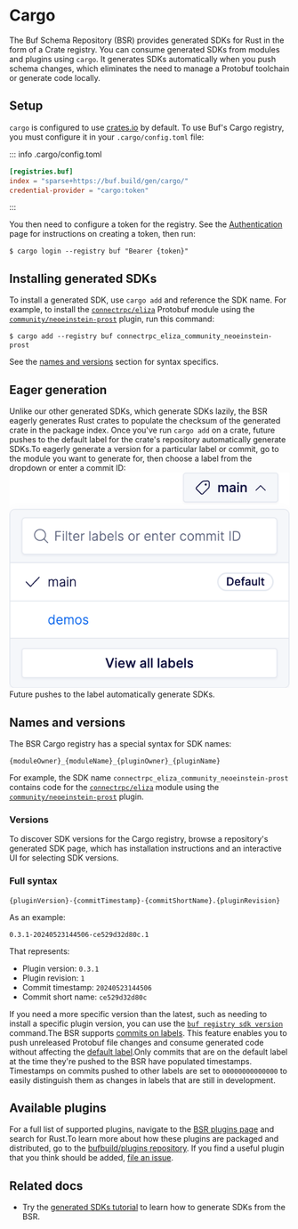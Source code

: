 # Cargo

The Buf Schema Repository (BSR) provides generated SDKs for Rust in the form of a Crate registry. You can consume generated SDKs from modules and plugins using `cargo`. It generates SDKs automatically when you push schema changes, which eliminates the need to manage a Protobuf toolchain or generate code locally.

## Setup

`cargo` is configured to use [crates.io](https://crates.io) by default. To use Buf's Cargo registry, you must configure it in your `.cargo/config.toml` file:

::: info .cargo/config.toml

```toml
[registries.buf]
index = "sparse+https://buf.build/gen/cargo/"
credential-provider = "cargo:token"
```

:::

You then need to configure a token for the registry. See the [Authentication](../../authentication/#create-a-token) page for instructions on creating a token, then run:

```console
$ cargo login --registry buf "Bearer {token}"
```

## Installing generated SDKs

To install a generated SDK, use `cargo add` and reference the SDK name. For example, to install the [`connectrpc/eliza`](https://buf.build/connectrpc/eliza) Protobuf module using the [`community/neoeinstein-prost`](https://buf.build/community/neoeinstein-prost) plugin, run this command:

```console
$ cargo add --registry buf connectrpc_eliza_community_neoeinstein-prost
```

See the [names and versions](#names-versions) section for syntax specifics.

## Eager generation

Unlike our other generated SDKs, which generate SDKs lazily, the BSR eagerly generates Rust crates to populate the checksum of the generated crate in the package index. Once you've run `cargo add` on a crate, future pushes to the default label for the crate's repository automatically generate SDKs.To eagerly generate a version for a particular label or commit, go to the module you want to generate for, then choose a label from the dropdown or enter a commit ID:![This repository has two labels, 'main' and 'demos'. 'main' is the default label](../../../images/bsr/nav-label-dropdown.png)Future pushes to the label automatically generate SDKs.

## Names and versions

The BSR Cargo registry has a special syntax for SDK names:

```text
{moduleOwner}_{moduleName}_{pluginOwner}_{pluginName}
```

For example, the SDK name `connectrpc_eliza_community_neoeinstein-prost` contains code for the [`connectrpc/eliza`](https://buf.build/connectrpc/eliza) module using the [`community/neoeinstein-prost`](https://buf.build/community/neoeinstein-prost) plugin.

### Versions

To discover SDK versions for the Cargo registry, browse a repository's generated SDK page, which has installation instructions and an interactive UI for selecting SDK versions.

### Full syntax

```text
{pluginVersion}-{commitTimestamp}-{commitShortName}.{pluginRevision}
```

As an example:

```text
0.3.1-20240523144506-ce529d32d80c.1
```

That represents:

- Plugin version: `0.3.1`
- Plugin revision: `1`
- Commit timestamp: `20240523144506`
- Commit short name: `ce529d32d80c`

If you need a more specific version than the latest, such as needing to install a specific plugin version, you can use the [`buf registry sdk version`](../../../reference/cli/buf/registry/sdk/version/) command.The BSR supports [commits on labels](../../../cli/modules-workspaces/#referencing-a-module). This feature enables you to push unreleased Protobuf file changes and consume generated code without affecting the [default label](../../repositories/#default-label).Only commits that are on the default label at the time they're pushed to the BSR have populated timestamps. Timestamps on commits pushed to other labels are set to `00000000000000` to easily distinguish them as changes in labels that are still in development.

## Available plugins

For a full list of supported plugins, navigate to the [BSR plugins page](https://buf.build/plugins) and search for Rust.To learn more about how these plugins are packaged and distributed, go to the [bufbuild/plugins repository](https://github.com/bufbuild/plugins). If you find a useful plugin that you think should be added, [file an issue](https://github.com/bufbuild/plugins/issues/new/choose).

## Related docs

- Try the [generated SDKs tutorial](../tutorial/) to learn how to generate SDKs from the BSR.

